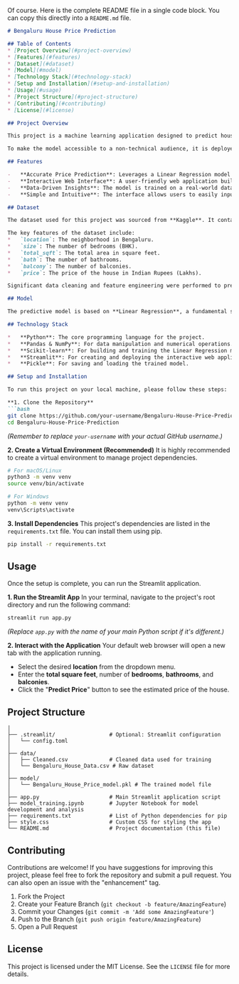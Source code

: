 Of course. Here is the complete README file in a single code block. You can copy this directly into a `README.md` file.

```markdown
# Bengaluru House Price Prediction

## Table of Contents
* [Project Overview](#project-overview)
* [Features](#features)
* [Dataset](#dataset)
* [Model](#model)
* [Technology Stack](#technology-stack)
* [Setup and Installation](#setup-and-installation)
* [Usage](#usage)
* [Project Structure](#project-structure)
* [Contributing](#contributing)
* [License](#license)

## Project Overview

This project is a machine learning application designed to predict house prices in Bengaluru, India. It utilizes a Linear Regression model trained on a comprehensive dataset of real estate properties. The primary goal is to provide a reliable and data-driven estimate of property values based on key features like location, size (in square feet), and the number of bedrooms and bathrooms.

To make the model accessible to a non-technical audience, it is deployed as an interactive web application using Streamlit. Users can input the property's specifications and receive an instant price prediction.

## Features

-   **Accurate Price Prediction**: Leverages a Linear Regression model to provide property price estimates.
-   **Interactive Web Interface**: A user-friendly web application built with Streamlit for easy interaction.
-   **Data-Driven Insights**: The model is trained on a real-world dataset from Bengaluru, capturing market trends.
-   **Simple and Intuitive**: The interface allows users to easily input property details and get a prediction.

## Dataset

The dataset used for this project was sourced from **Kaggle**. It contains 13,320 records of properties in the Bengaluru area.

The key features of the dataset include:
*   `location`: The neighborhood in Bengaluru.
*   `size`: The number of bedrooms (BHK).
*   `total_sqft`: The total area in square feet.
*   `bath`: The number of bathrooms.
*   `balcony`: The number of balconies.
*   `price`: The price of the house in Indian Rupees (Lakhs).

Significant data cleaning and feature engineering were performed to prepare the data for modeling. This included handling missing values, removing outliers, and transforming categorical data.

## Model

The predictive model is based on **Linear Regression**, a fundamental supervised learning algorithm. It was chosen for its interpretability and efficiency in modeling relationships between continuous variables. The model establishes a linear relationship between the input features (location, sqft, bedrooms, etc.) and the target variable (price).

## Technology Stack

*   **Python**: The core programming language for the project.
*   **Pandas & NumPy**: For data manipulation and numerical operations.
*   **Scikit-learn**: For building and training the Linear Regression model.
*   **Streamlit**: For creating and deploying the interactive web application.
*   **Pickle**: For saving and loading the trained model.

## Setup and Installation

To run this project on your local machine, please follow these steps:

**1. Clone the Repository**
```bash
git clone https://github.com/your-username/Bengaluru-House-Price-Prediction.git
cd Bengaluru-House-Price-Prediction
```
*(Remember to replace `your-username` with your actual GitHub username.)*

**2. Create a Virtual Environment (Recommended)**
It is highly recommended to create a virtual environment to manage project dependencies.
```bash
# For macOS/Linux
python3 -m venv venv
source venv/bin/activate

# For Windows
python -m venv venv
venv\Scripts\activate
```

**3. Install Dependencies**
This project's dependencies are listed in the `requirements.txt` file. You can install them using pip.
```bash
pip install -r requirements.txt
```

## Usage

Once the setup is complete, you can run the Streamlit application.

**1. Run the Streamlit App**
In your terminal, navigate to the project's root directory and run the following command:
```bash
streamlit run app.py
```
*(Replace `app.py` with the name of your main Python script if it's different.)*

**2. Interact with the Application**
Your default web browser will open a new tab with the application running.
-   Select the desired **location** from the dropdown menu.
-   Enter the **total square feet**, number of **bedrooms**, **bathrooms**, and **balconies**.
-   Click the "**Predict Price**" button to see the estimated price of the house.

## Project Structure

```Bengaluru-House-Price-Prediction/
│
├── .streamlit/                 # Optional: Streamlit configuration
│   └── config.toml
│
├── data/
│   ├── Cleaned.csv             # Cleaned data used for training
│   └── Bengaluru_House_Data.csv # Raw dataset
│
├── model/
│   └── Bengaluru_House_Price_model.pkl # The trained model file
│
├── app.py                      # Main Streamlit application script
├── model_training.ipynb        # Jupyter Notebook for model development and analysis
├── requirements.txt            # List of Python dependencies for pip
├── style.css                   # Custom CSS for styling the app
└── README.md                   # Project documentation (this file)
```

## Contributing

Contributions are welcome! If you have suggestions for improving this project, please feel free to fork the repository and submit a pull request. You can also open an issue with the "enhancement" tag.

1.  Fork the Project
2.  Create your Feature Branch (`git checkout -b feature/AmazingFeature`)
3.  Commit your Changes (`git commit -m 'Add some AmazingFeature'`)
4.  Push to the Branch (`git push origin feature/AmazingFeature`)
5.  Open a Pull Request

## License

This project is licensed under the MIT License. See the `LICENSE` file for more details.

```